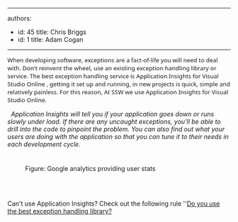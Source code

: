 

---
authors:
  - id: 45
    title: Chris Briggs
  - id: 1
    title: Adam Cogan
---




<span class='intro'> <p><span style="font-family&#58;&quot;segoe ui&quot;, sans-serif;font-size&#58;10pt;"> When developing software, exceptions are a fact-of-life you will need to deal with. Don't reinvent the wheel, use an existing exception handling library or service. The best exception handling service is Application Insights for Visual Studio Online , getting it set up and running, in new projects is quick, simple and relatively painless. For this reason, At SSW we use Application Insights for Visual Studio Online.</span></p> </span>

<p>&#160;<em> Application Insights will tell you if your application goes down or runs slowly under load. If there are any uncaught exceptions, you'll be able to drill into the code to pinpoint the problem. You can also find out what your users are doing with the application so that you can t​une it to their needs in each development cycle. &#160;</em> </p><p> 
   <img src="/PublishingImages/Google-analytics.png" alt="" style="margin&#58;5px;" /> 
</p><dd class="ssw15-rteElement-FigureNormal">Figure&#58; Google analytics providing user stats</dd>
​<p>​​</p><p class="ssw15-rteElement-P">Can't use Application Insights? Check out the following rule ''<a href="/_layouts/15/FIXUPREDIRECT.ASPX?WebId=3dfc0e07-e23a-4cbb-aac2-e778b71166a2&amp;TermSetId=07da3ddf-0924-4cd2-a6d4-a4809ae20160&amp;TermId=8c5a1235-d169-4164-92a1-08812c26fc22">Do you use the best exception handling library?</a></p>


